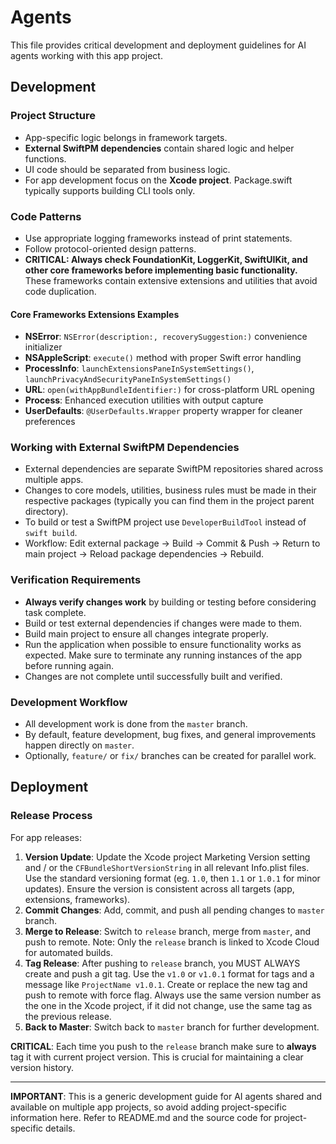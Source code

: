 # Agents

This file provides critical development and deployment guidelines for AI agents working with this app project.

## Development

### Project Structure
- App-specific logic belongs in framework targets.
- **External SwiftPM dependencies** contain shared logic and helper functions.
- UI code should be separated from business logic.
- For app development focus on the **Xcode project**. Package.swift typically supports building CLI tools only.

### Code Patterns
- Use appropriate logging frameworks instead of print statements.
- Follow protocol-oriented design patterns.
- **CRITICAL: Always check FoundationKit, LoggerKit, SwiftUIKit, and other core frameworks before implementing basic functionality.** These frameworks contain extensive extensions and utilities that avoid code duplication.

#### Core Frameworks Extensions Examples
- **NSError**: `NSError(description:, recoverySuggestion:)` convenience initializer
- **NSAppleScript**: `execute()` method with proper Swift error handling  
- **ProcessInfo**: `launchExtensionsPaneInSystemSettings()`, `launchPrivacyAndSecurityPaneInSystemSettings()`
- **URL**: `open(withAppBundleIdentifier:)` for cross-platform URL opening
- **Process**: Enhanced execution utilities with output capture
- **UserDefaults**: `@UserDefaults.Wrapper` property wrapper for cleaner preferences

### Working with External SwiftPM Dependencies
- External dependencies are separate SwiftPM repositories shared across multiple apps.
- Changes to core models, utilities, business rules must be made in their respective packages (typically you can find them in the project parent directory).
- To build or test a SwiftPM project use `DeveloperBuildTool` instead of `swift build`.
- Workflow: Edit external package → Build → Commit & Push → Return to main project → Reload package dependencies → Rebuild.

### Verification Requirements
- **Always verify changes work** by building or testing before considering task complete.
- Build or test external dependencies if changes were made to them.
- Build main project to ensure all changes integrate properly.
- Run the application when possible to ensure functionality works as expected. Make sure to terminate any running instances of the app before running again.
- Changes are not complete until successfully built and verified.

### Development Workflow
- All development work is done from the `master` branch.
- By default, feature development, bug fixes, and general improvements happen directly on `master`.
- Optionally, `feature/` or `fix/` branches can be created for parallel work.

## Deployment

### Release Process
For app releases:
1. **Version Update**: Update the Xcode project Marketing Version setting and / or the `CFBundleShortVersionString` in all relevant Info.plist files. Use the standard versioning format (eg. `1.0`, then `1.1` or `1.0.1` for minor updates). Ensure the version is consistent across all targets (app, extensions, frameworks).
2. **Commit Changes**: Add, commit, and push all pending changes to `master` branch.
3. **Merge to Release**: Switch to `release` branch, merge from `master`, and push to remote. Note: Only the `release` branch is linked to Xcode Cloud for automated builds.
4. **Tag Release**: After pushing to `release` branch, you MUST ALWAYS create and push a git tag. Use the `v1.0` or `v1.0.1` format for tags and a message like `ProjectName v1.0.1`. Create or replace the new tag and push to remote with force flag. Always use the same version number as the one in the Xcode project, if it did not change, use the same tag as the previous release.
5. **Back to Master**: Switch back to `master` branch for further development.

**CRITICAL**: Each time you push to the `release` branch make sure to **always** tag it with current project version. This is crucial for maintaining a clear version history.

---

**IMPORTANT**: This is a generic development guide for AI agents shared and available on multiple app projects, so avoid adding project-specific information here. Refer to README.md and the source code for project-specific details.